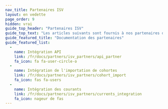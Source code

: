 ```yaml
---
nav_title: Partenaires ISV
layout: en vedette
page_order: 9
hidden: vrai
guide_top_header: "Partenaires ISV"
guide_top_text: "Les articles suivants sont fournis à nos partenaires d’alliages ISV pour réfréner lors du développement d’une intégration de marché avec la plateforme Braze. Veuillez visiter le document d’intégration correspondant à votre partenaire pour commencer!"
guide_featured_title: "Documentation des partenaires"
guide_featured_list:
  - 
    name: Intégration API
    link: /fr/docs/partners/isv_partners/api_partner
    fa_icon: fa fa-user-circle-o
  - 
    name: Intégration de l'importation de cohortes
    link: /fr/docs/partners/isv_partners/cohort_import
    fa_icon: fas fa-users
  - 
    name: Intégration des courants
    link: /fr/docs/partners/isv_partners/currents_integration
    fa_icon: nageur de fas
---
```


<br><br>
